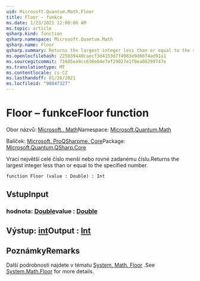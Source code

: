 ```yaml
---
uid: Microsoft.Quantum.Math.Floor
title: Floor – funkce
ms.date: 1/23/2021 12:00:00 AM
ms.topic: article
qsharp.kind: function
qsharp.namespace: Microsoft.Quantum.Math
qsharp.name: Floor
qsharp.summary: Returns the largest integer less than or equal to the specified number.
ms.openlocfilehash: 225039440caecf3d4153d7f4983e9d66f4ad91a1
ms.sourcegitcommit: 71605ea9cc630e84e7ef29027e1f0ea06299747e
ms.translationtype: MT
ms.contentlocale: cs-CZ
ms.lasthandoff: 01/26/2021
ms.locfileid: "98847327"
---
```

# <a name="floor-function"></a><span data-ttu-id="c82a1-102">Floor – funkce</span><span class="sxs-lookup"><span data-stu-id="c82a1-102">Floor function</span></span>

<span data-ttu-id="c82a1-103">Obor názvů: [Microsoft.. Math](xref:Microsoft.Quantum.Math)</span><span class="sxs-lookup"><span data-stu-id="c82a1-103">Namespace: [Microsoft.Quantum.Math](xref:Microsoft.Quantum.Math)</span></span>

<span data-ttu-id="c82a1-104">Balíček: [Microsoft. ProQSharpme. Core](https://nuget.org/packages/Microsoft.Quantum.QSharp.Core)</span><span class="sxs-lookup"><span data-stu-id="c82a1-104">Package: [Microsoft.Quantum.QSharp.Core](https://nuget.org/packages/Microsoft.Quantum.QSharp.Core)</span></span>


<span data-ttu-id="c82a1-105">Vrací největší celé číslo menší nebo rovné zadanému číslu.</span><span class="sxs-lookup"><span data-stu-id="c82a1-105">Returns the largest integer less than or equal to the specified number.</span></span>

```qsharp
function Floor (value : Double) : Int
```


## <a name="input"></a><span data-ttu-id="c82a1-106">Vstup</span><span class="sxs-lookup"><span data-stu-id="c82a1-106">Input</span></span>

### <a name="value--double"></a><span data-ttu-id="c82a1-107">hodnota: [Double](xref:microsoft.quantum.lang-ref.double)</span><span class="sxs-lookup"><span data-stu-id="c82a1-107">value : [Double](xref:microsoft.quantum.lang-ref.double)</span></span>





## <a name="output--int"></a><span data-ttu-id="c82a1-108">Výstup: [int](xref:microsoft.quantum.lang-ref.int)</span><span class="sxs-lookup"><span data-stu-id="c82a1-108">Output : [Int](xref:microsoft.quantum.lang-ref.int)</span></span>



## <a name="remarks"></a><span data-ttu-id="c82a1-109">Poznámky</span><span class="sxs-lookup"><span data-stu-id="c82a1-109">Remarks</span></span>

<span data-ttu-id="c82a1-110">Další podrobnosti najdete v tématu [System. Math. Floor](https://docs.microsoft.com/dotnet/api/system.math.floor) .</span><span class="sxs-lookup"><span data-stu-id="c82a1-110">See [System.Math.Floor](https://docs.microsoft.com/dotnet/api/system.math.floor) for more details.</span></span>